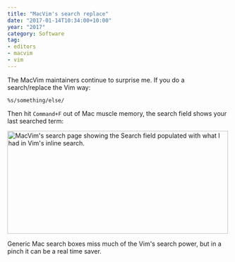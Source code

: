 ```yaml
---
title: "MacVim's search replace"
date: "2017-01-14T10:34:00+10:00"
year: "2017"
category: Software
tag:
- editors
- macvim
- vim
---
```

The MacVim maintainers continue to surprise me. If you do a search/replace the Vim way:

    %s/something/else/

Then hit `Command+F` out of Mac muscle memory, the search field shows your last searched term:

<p><img src="https://rubenerd.com/files/2017/macvim-search@1x.png" alt="MacVim's search page showing the Search field populated with what I had in Vim's inline search." alt="" style="width:500px; height:233px;" srcset="https://rubenerd.com/files/2017/macvim-search@1x.png 1x, https://rubenerd.com/files/2017/macvim-search@2x.png 2x" /></p>

Generic Mac search boxes miss much of the Vim's search power, but in a pinch it can be a real time saver.

